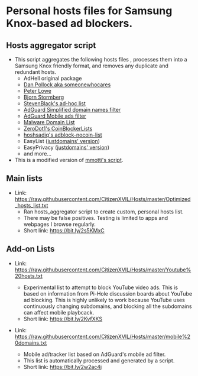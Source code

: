 # Personal hosts files for Samsung Knox-based ad blockers.

## Hosts aggregator script
 * This script aggregates the following hosts files , processes them into a Samsung Knox friendly format, and removes any duplicate and redundant hosts.
   - AdHell original package
   - [Dan Pollock aka someonewhocares](http://someonewhocares.org/hosts/)
   - [Peter Lowe](https://pgl.yoyo.org/as/serverlist.php?showintro=0;hostformat=hosts)
   - [Bjorn Stormberg](https://github.com/bjornstar/hosts)
   - [StevenBlack's ad-hoc list](https://github.com/StevenBlack/hosts)
   - [AdGuard Simplified domain names filter](https://kb.adguard.com/en/general/adguard-ad-filters#domains)
   - [AdGuard Mobile ads filter](https://kb.adguard.com/en/general/adguard-ad-filters#mobile)
   - [Malware Domain List](http://www.malwaredomainlist.com/hostslist/hosts.txt)
   - [ZeroDot1's CoinBlockerLists](https://github.com/ZeroDot1/CoinBlockerLists)
   - [hoshsadiq's adblock-nocoin-list](https://github.com/hoshsadiq/adblock-nocoin-list)
   - EasyList ([justdomains' version](https://github.com/justdomains/blocklists#easylist-domains-only))
   - EasyPrivacy ([justdomains' version](https://github.com/justdomains/blocklists#easyprivacy-domains-only))
   - and more...
 * This is a modified version of [mmotti's script](https://github.com/mmotti/mmotti-host-file).

## Main lists
* Link: https://raw.githubusercontent.com/CitizenXVIL/Hosts/master/Optimized_hosts_list.txt
   - Ran hosts_aggregator script to create custom, personal hosts list.
   - There may be false positives. Testing is limited to apps and webpages I browse regularly.
   - Short link: https://bit.ly/2s5KMxC

## Add-on Lists
* Link: https://raw.githubusercontent.com/CitizenXVIL/Hosts/master/Youtube%20hosts.txt
   - Experimental list to attempt to block YouTube video ads. This is based on information from Pi-Hole discussion boards about YouTube ad blocking. This is highly unlikely to work because YouTube uses continuously changing subdomains, and blocking all the subdomains can affect mobile playbcack.
   - Short link: https://bit.ly/2KvfXKS

* Link: https://raw.githubusercontent.com/CitizenXVIL/Hosts/master/mobile%20domains.txt
   - Mobile ad/tracker list based on AdGuard's mobile ad filter.
   - This list is automatically processed and generated by a script.
   - Short link: https://bit.ly/2w2ac4j
